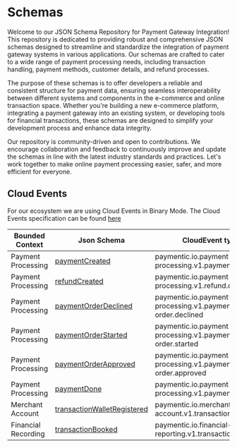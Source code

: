 # Schemas

Welcome to our JSON Schema Repository for Payment Gateway Integration! This repository is dedicated to providing robust and comprehensive JSON schemas designed to streamline and standardize the integration of payment gateway systems in various applications. Our schemas are crafted to cater to a wide range of payment processing needs, including transaction handling, payment methods, customer details, and refund processes.

The purpose of these schemas is to offer developers a reliable and consistent structure for payment data, ensuring seamless interoperability between different systems and components in the e-commerce and online transaction space. Whether you're building a new e-commerce platform, integrating a payment gateway into an existing system, or developing tools for financial transactions, these schemas are designed to simplify your development process and enhance data integrity.

Our repository is community-driven and open to contributions. We encourage collaboration and feedback to continuously improve and update the schemas in line with the latest industry standards and practices. Let's work together to make online payment processing easier, safer, and more efficient for everyone.

## Cloud Events

For our ecosystem we are using Cloud Events in Binary Mode. The Cloud Events specification can be found [here](https://github.com/cloudevents/spec/blob/main/cloudevents/spec.md)

| Bounded Context     | Json Schema                                                                                                       | CloudEvent type                                           | Sample                                                                                                            |
|---------------------|-------------------------------------------------------------------------------------------------------------------|-----------------------------------------------------------|-------------------------------------------------------------------------------------------------------------------|
| Payment Processing  | [paymentCreated](payment-processing/payments-gateway.v1.payment-created.json)                                     | paymentic.io.payment-processing.v1.payment.created        | [Payment Created](cloud-events-samples/payment-processing/payments-gateway.v1.payment-created.json)               |
| Payment Processing  | [refundCreated](payment-processing/payments-gateway.v1.refund-created.json)                                       | paymentic.io.payment-processing.v1.refund.created         | [Refund Created](cloud-events-samples/payment-processing/payments-gateway.v1.refund-created.json)                 |
| Payment Processing  | [paymentOrderDeclined](payment-processing/payments-gateway.v1.payment-order-declined.json)                        | paymentic.io.payment-processing.v1.payment-order.declined | ---------                                                                                                         |
| Payment Processing  | [paymentOrderStarted](payment-processing/payments-gateway.v1.payment-order-started.json)                          | paymentic.io.payment-processing.v1.payment-order.started  | [Payment Order Started](cloud-events-samples/payment-processing/payments-gateway.v1.payment-order-started.json)   |
| Payment Processing  | [paymentOrderApproved](payment-processing/payments-gateway.v1.payment-order-approved.json)                        | paymentic.io.payment-processing.v1.payment-order.approved | [Payment Order Approved](cloud-events-samples/payment-processing/payments-gateway.v1.payment-order-approved.json) |
| Payment Processing  | [paymentDone](payment-processing/payments-gateway.v1.payment-done.json)                                           | paymentic.io.payment-processing.v1.payment.done           | ------                                                                                                            |
| Merchant Account    | [transactionWalletRegistered](merchant-account-management/payments-gateway.v1.transaction-wallet-registered.json) | paymentic.io.merchant-account.v1.transaction.registered   | ---------                                                                                                         |
| Financial Recording | [transactionBooked](financial-recording-reporting/payments-gateway.v1.transaction-booked.json)                    | paymentic.io.financial-reporting.v1.transaction.booked    | ---------                                                                                                         |

